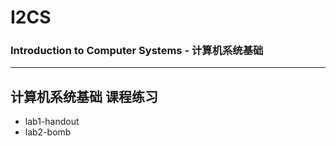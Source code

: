 # I2CS
### Introduction to Computer Systems -  计算机系统基础

---

## 计算机系统基础 课程练习
+ lab1-handout
+ lab2-bomb

